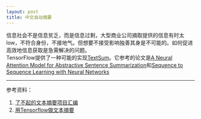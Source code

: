 ```yaml
---
layout: post
title: 中文自动摘要
---
```

信息社会不是信息贫乏，而是信息过剩，大型商业公司摘取提供的信息有时太low，不符合身份，不接地气。但想要不接受影响独善其身是不可能的。如何促进高效地信息获取是急需解决的问题。  
TensorFlow提供了一种可能的实现[TextSum](https://github.com/tensorflow/models/tree/master/research/textsum)。它参考的论文是[A Neural Attention Model for Abstractive Sentence Summarization](https://arxiv.org/abs/1509.00685)和[Sequence to Sequence Learning with Neural Networks](https://arxiv.org/abs/1409.3215)



--- 
参考资料：
1. [了不起的文本摘要项目汇编](https://github.com/mathsyouth/awesome-text-summarization)
2. [用Tensorflow做文本摘要](https://hackernoon.com/how-to-run-text-summarization-with-tensorflow-d4472587602d)
